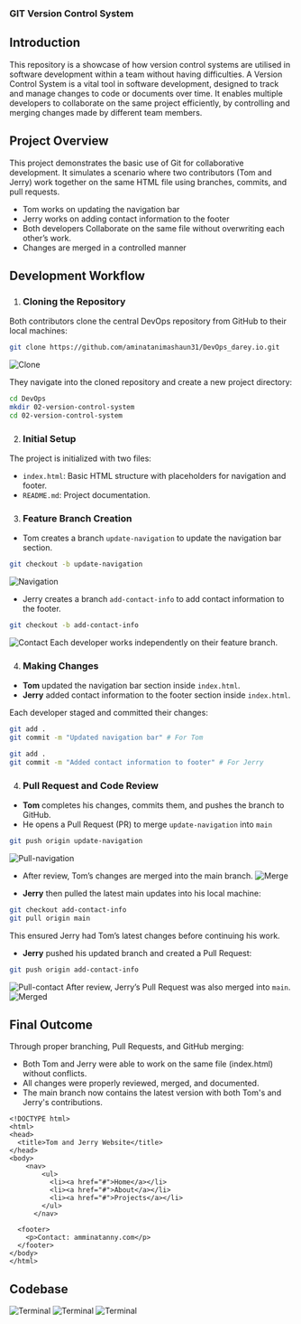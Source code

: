 ### GIT Version Control System
## Introduction
This repository is a showcase of how version control systems are utilised in software development within a team without having difficulties. A Version Control System is a vital tool in software development, designed to track and manage changes to code or documents over time. It enables multiple developers to collaborate on the same project efficiently, by controlling and merging changes made by different team members.
## Project Overview
This project demonstrates the basic use of Git for collaborative development. It simulates a scenario where two contributors (Tom and Jerry)  work together on the same HTML file using branches, commits, and pull requests.
* Tom works on updating the navigation bar
* Jerry works on adding contact information to the footer
* Both developers Collaborate on the same file without overwriting each other’s work.
* Changes are merged in a controlled manner
## Development Workflow
1. ### Cloning the Repository
Both contributors clone the central DevOps repository from GitHub to their local machines:
```bash
git clone https://github.com/aminatanimashaun31/DevOps_darey.io.git
```
![Clone](./img/1.clone.png)

They navigate into the cloned repository and create a new project directory:
```bash
cd DevOps
mkdir 02-version-control-system
cd 02-version-control-system
```
2. ### Initial Setup
The project is initialized with two files:
* `index.html`: Basic HTML structure with placeholders for navigation and footer.
* `README.md`: Project documentation.
3. ### Feature Branch Creation
* Tom creates a branch `update-navigation` to update the navigation bar section.
```bash
git checkout -b update-navigation
```
![Navigation](./img/2.Tom-branch.png)
* Jerry creates a branch `add-contact-info` to add contact information to the footer.
```bash
git checkout -b add-contact-info
```
![Contact](./img/3.jerry-branch.png)
Each developer works independently on their feature branch.

4. ### Making Changes
 * **Tom** updated the navigation bar section inside `index.html`.
* **Jerry** added contact information to the footer section inside `index.html`.

Each developer staged and committed their changes:
```bash
git add .
git commit -m "Updated navigation bar" # For Tom
```
```bash
git add .
git commit -m "Added contact information to footer" # For Jerry
```
4. ### Pull Request and Code Review
* **Tom** completes his changes, commits them, and pushes the branch to GitHub.
* He opens a Pull Request (PR) to merge `update-navigation` into `main`
```bash
git push origin update-navigation
```
![Pull-navigation](./img/4.pull-request.png)
* After review, Tom’s changes are merged into the main branch.
![Merge](./img/5.merged-navigation-bar.png)

* **Jerry** then pulled the latest main updates into his local machine:
```bash
git checkout add-contact-info
git pull origin main
```
This ensured Jerry had Tom’s latest changes before continuing his work.
* **Jerry** pushed his updated branch and created a Pull Request:
```bash
git push origin add-contact-info
```
![Pull-contact](./img/6.jerry-pullrequest.png)
After review, Jerry’s Pull Request was also merged into `main`.
![Merged](./img/7.contact-info-pull-request-merged.png)

## Final Outcome
Through proper branching, Pull Requests, and GitHub merging:
* Both Tom and Jerry were able to work on the same file (index.html) without conflicts.
* All changes were properly reviewed, merged, and documented.
* The main branch now contains the latest version with both Tom's and Jerry's contributions.
```
<!DOCTYPE html>
<html>
<head>
  <title>Tom and Jerry Website</title>
</head>
<body>
    <nav>
        <ul>
          <li><a href="#">Home</a></li>
          <li><a href="#">About</a></li>
          <li><a href="#">Projects</a></li>
        </ul>
      </nav>

  <footer>
    <p>Contact: amminatanny.com</p>
  </footer>
</body>
</html>

```
## Codebase
![Terminal](./img/9.my_terminal.png)
![Terminal](./img/10.terminal-contd.png)
![Terminal](./img/11.terminal-contd.png)